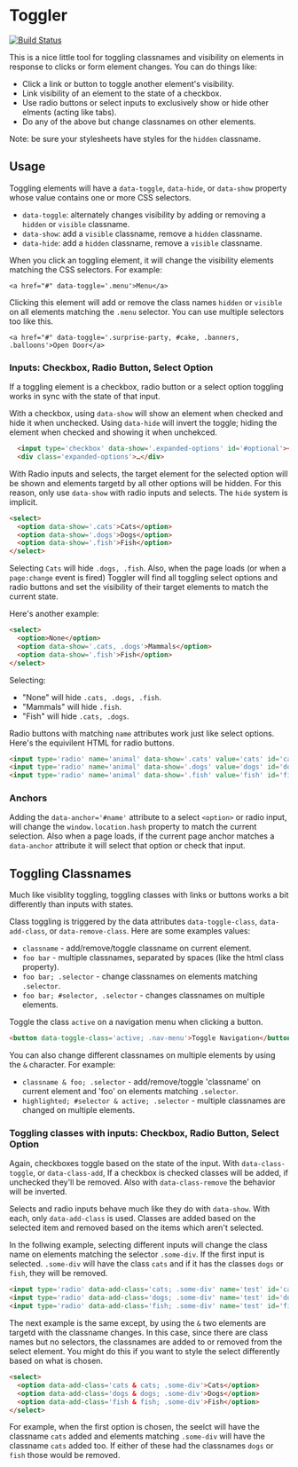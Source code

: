 # Toggler

[![Build Status](http://img.shields.io/travis/spark-engine/toggler.svg?style=flat-square)](https://travis-ci.org/spark-engine/toggler)

This is a nice little tool for toggling classnames and visibility on
elements in response to clicks or form element changes. You can do things
like:

- Click a link or button to toggle another element's visibility.
- Link visibility of an element to the state of a checkbox.
- Use radio buttons or select inputs to exclusively show or hide other elments (acting like tabs).
- Do any of the above but change classnames on other elements.

Note: be sure your stylesheets have styles for the `hidden` classname.

## Usage

Toggling elements will have a `data-toggle`, `data-hide`, or `data-show` property whose value contains one or more CSS selectors.

- `data-toggle`: alternately changes visibility by adding or removing a `hidden` or `visible` classname.
- `data-show`: add a `visible` classname, remove a `hidden` classname.
- `data-hide`: add a `hidden` classname, remove a `visible` classname.

When you click an toggling element, it will change the visibility elements matching the CSS selectors. For example:

```
<a href="#" data-toggle='.menu'>Menu</a>
```

Clicking this element will add or remove the class names `hidden` or `visible` on all elements matching the `.menu` selector. You can use multiple selectors too like this.

```
<a href="#" data-toggle='.surprise-party, #cake, .banners, .balloons'>Open Door</a>
```

### Inputs: Checkbox, Radio Button, Select Option

If a toggling element is a checkbox, radio button or a select option toggling works in sync with the state of that input.

With a checkbox, using `data-show` will show an element when checked and hide it when unchecked. Using `data-hide` will invert the toggle; hiding the element when checked and showing it when unchekced.

```html
  <input type='checkbox' data-show='.expanded-options' id='#optional'><label for='#optional'>Show options</label>
  <div class='expanded-options'>…</div>
```

With Radio inputs and selects, the target element for the selected option will be shown and elements targetd by all other options will be hidden.
For this reason, only use `data-show` with radio inputs and selects. The `hide` system is implicit.

```html
<select>
  <option data-show='.cats'>Cats</option>
  <option data-show='.dogs'>Dogs</option>
  <option data-show='.fish'>Fish</option>
</select>
```

Selecting `Cats` will hide `.dogs, .fish`. Also, when the page loads (or when a `page:change` event is fired) Toggler will find all toggling select options and radio buttons and set the visibility
of their target elements to match the current state.

Here's another example:

```html
<select>
  <option>None</option>
  <option data-show='.cats, .dogs'>Mammals</option>
  <option data-show='.fish'>Fish</option>
</select>
```

Selecting:

 - "None" will hide `.cats, .dogs, .fish`. 
 - "Mammals" will hide `.fish`.
 - "Fish" will hide `.cats, .dogs`.

Radio buttons with matching `name` attributes work just like select options. Here's the equivilent HTML for radio buttons.

```html
<input type='radio' name='animal' data-show='.cats' value='cats' id='cats'><label for="#cats">Cats</label>
<input type='radio' name='animal' data-show='.dogs' value='dogs' id='dogs'><label for="#dogs">Dogs</label>
<input type='radio' name='animal' data-show='.fish' value='fish' id='fish'><label for="#fish">Fish</label>
```

### Anchors

Adding the `data-anchor='#name'` attribute to a select `<option>` or radio input, will change the `window.location.hash` property to
match the current selection. Also when a page loads, if the current page anchor matches a `data-anchor` attribute it will select that
option or check that input.

## Toggling Classnames

Much like visiblity toggling, toggling classes with links or buttons works a bit differently than inputs with states.

Class toggling is triggered by the data attributes `data-toggle-class`, `data-add-class`, or `data-remove-class`. Here are some examples values:

- `classname` - add/remove/toggle classname on current element.
- `foo bar` - multiple classnames, separated by spaces (like the html class property).
- `foo bar; .selector` - change classnames on elements matching `.selector`.
- `foo bar; #selector, .selector` - changes classnames on multiple elements.

Toggle the class `active` on a navigation menu when clicking a button.

```html
<button data-toggle-class='active; .nav-menu'>Toggle Navigation</button>
```

You can also change different classnames on multiple elements by using the `&` character. For example:

- `classname & foo; .selector` - add/remove/toggle 'classname' on current element and 'foo' on elements matching `.selector`.
- `highlighted; #selector & active; .selector` - multiple classnames are changed on multiple elements.

### Toggling classes with inputs: Checkbox, Radio Button, Select Option

Again, checkboxes toggle based on the state of the input. With `data-class-toggle`, or `data-class-add`, If a checkbox is checked classes will be added, if unchecked they'll be removed. Also with
`data-class-remove` the behavior will be inverted.

Selects and radio inputs behave much like they do with `data-show`. With each, only `data-add-class` is used. Classes are added based on the selected item and removed based on the items which aren't
selected.

In the follwing example, selecting different inputs will change the class name on elements matching the selector `.some-div`. If the first input is selected. `.some-div` will have the class
`cats` and if it has the classes `dogs` or `fish`, they will be removed.

```html
<input type='radio' data-add-class='cats; .some-div' name='test' id='cats'><label for="#cats">Cats</label>
<input type='radio' data-add-class='dogs; .some-div' name='test' id='dogs'><label for="#dogs">Dogs</label>
<input type='radio' data-add-class='fish; .some-div' name='test' id='fish'><label for="#fish">Fish</label>
```

The next example is the same except, by using the `&` two elements are targetd with the classname changes. In this case, since there are class names but no selectors, the classnames are
added to or removed from the select element. You might do this if you want to style the select differently based on what is chosen.

```html
<select>
  <option data-add-class='cats & cats; .some-div'>Cats</option>
  <option data-add-class='dogs & dogs; .some-div'>Dogs</option>
  <option data-add-class='fish & fish; .some-div'>Fish</option>
</select>
```

For example, when the first option is chosen, the seelct will have the classname `cats` added and elements matching `.some-div` will have the classname `cats` added too. If either of these had
the classnames `dogs` or `fish` those would be removed.

